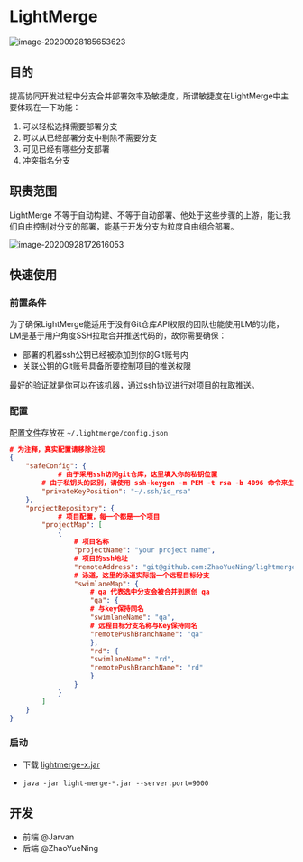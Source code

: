 # LightMerge

![image-20200928185653623](https://tva1.sinaimg.cn/large/007S8ZIlgy1gj6kd3p88yj31jj0u0jwr.jpg)

## 目的

提高协同开发过程中分支合并部署效率及敏捷度，所谓敏捷度在LightMerge中主要体现在一下功能：

1. 可以轻松选择需要部署分支
2. 可以从已经部署分支中剔除不需要分支
3. 可见已经有哪些分支部署
4. 冲突指名分支

## 职责范围

LightMerge 不等于自动构建、不等于自动部署、他处于这些步骤的上游，能让我们自由控制对分支的部署，能基于开发分支为粒度自由组合部署。

![image-20200928172616053](https://tva1.sinaimg.cn/large/007S8ZIlgy1gj6hqsyq52j31c20qcdm9.jpg)

## 快速使用

### 前置条件

为了确保LightMerge能适用于没有Git仓库API权限的团队也能使用LM的功能，LM是基于用户角度SSH拉取合并推送代码的，故你需要确保：

- 部署的机器ssh公钥已经被添加到你的Git账号内
- 关联公钥的Git账号具备所要控制项目的推送权限

最好的验证就是你可以在该机器，通过ssh协议进行对项目的拉取推送。

### 配置

[配置文件](https://github.com/ZhaoYueNing/lightmerge/blob/master/config.json)存放在 `~/.lightmerge/config.json`

```json
# 为注释，真实配置请移除注视
{
	"safeConfig": {
        	# 由于采用ssh访问git仓库，这里填入你的私钥位置
		# 由于私钥头的区别，请使用 ssh-keygen -m PEM -t rsa -b 4096 命令来生成私钥并将填入此
		"privateKeyPosition": "~/.ssh/id_rsa"
	},
	"projectRepository": {
        	# 项目配置，每一个都是一个项目
		"projectMap": [
			{
				# 项目名称
				"projectName": "your project name",
				# 项目的ssh地址
				"remoteAddress": "git@github.com:ZhaoYueNing/lightmerge.git",
				# 泳道，这里的泳道实际指一个远程目标分支
				"swimlaneMap": {
				    # qa 代表选中分支会被合并到原创 qa
				    "qa": {
					# 与key保持同名
					"swimlaneName": "qa",
					# 远程目标分支名称与Key保持同名
					"remotePushBranchName": "qa"
				    },
				    "rd": {
					"swimlaneName": "rd",
					"remotePushBranchName": "rd"
				    }
				}
			}
		]
	}
}
```

### 启动

- 下载 [lightmerge-x.jar](https://github.com/ZhaoYueNing/lightmerge/releases)

- `java -jar light-merge-*.jar --server.port=9000` 

## 开发
- 前端 @Jarvan
- 后端 @ZhaoYueNing



